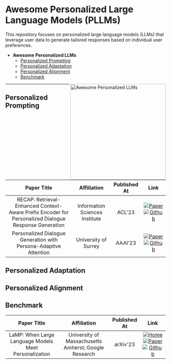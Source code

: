 # Awesome Personalized Large Language Models (PLLMs)

This repository focuses on personalized large language models (LLMs) that leverage user data to generate tailored responses based on individual user preferences.

- **Awesome Personalized LLMs**
  - [Personalized Prompting](#personalized-prompting)
  - [Personalized Adaptation](#personalized-adaptation)
  - [Personalized Alignment](#personalized-alignment)
  - [Benchmark](#benchmark)
 
<img src="Figures/framwork.png" alt="Awesome Personalized LLMs" align="right" width="300">

---

## Personalized Prompting

|                                             Paper Title                                              |          Affiliation           | Published At |                                                                                                              Link                                                                                                              |
| :--------------------------------------------------------------------------------------------------: | :----------------------------: | :----------: | :----------------------------------------------------------------------------------------------------------------------------------------------------------------------------------------------------------------------------: |
| RECAP: Retrieval-Enhanced Context-Aware Prefix Encoder for Personalized Dialogue Response Generation | Information Sciences Institute |    ACL'23    | [![Paper](https://img.shields.io/badge/Paper-blue)](https://arxiv.org/abs/2306.07206) [![Github](https://img.shields.io/github/stars/isi-nlp/RECAP.svg?style=social&label=Github)](https://github.com/isi-nlp/RECAP/tree/main) |
| Personalized Dialogue Generation with Persona-Adaptive Attention | University of Surrey |    AAAI'23    | [![Paper](https://img.shields.io/badge/Paper-blue)](https://arxiv.org/abs/2210.15088) [![Github](https://img.shields.io/github/stars/hqsiswiliam/persona-adaptive-attention.svg?style=social&label=Github)](https://github.com/hqsiswiliam/persona-adaptive-attention) |

## Personalized Adaptation

## Personalized Alignment

## Benchmark
|                      Paper Title                      |                     Affiliation                      | Published At |                                                                                                                                      Link                                                                                                                                      |
| :---------------------------------------------------: | :--------------------------------------------------: | :----------: | :----------------------------------------------------------------------------------------------------------------------------------------------------------------------------------------------------------------------------------------------------------------------------: |
| LaMP: When Large Language Models Meet Personalization | University of Massachusetts Amherst; Google Research |   arXiv'23   | [![Home](https://img.shields.io/badge/Home-red)](https://lamp-benchmark.github.io/) [![Paper](https://img.shields.io/badge/Paper-blue)](https://arxiv.org/abs/2304.11406) [![Github](https://img.shields.io/github/stars/LaMP-Benchmark/LaMP.svg?style=social&label=Github)](https://github.com/LaMP-Benchmark/LaMP) |

